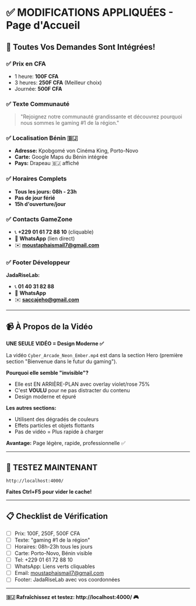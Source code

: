# ✅ MODIFICATIONS APPLIQUÉES - Page d'Accueil

## 🎯 Toutes Vos Demandes Sont Intégrées!

### **✅ Prix en CFA**
- 1 heure: **100F CFA**
- 3 heures: **250F CFA** (Meilleur choix)
- Journée: **500F CFA**

### **✅ Texte Communauté**
> "Rejoignez notre communauté grandissante et découvrez pourquoi nous sommes le gaming #1 de la région."

### **✅ Localisation Bénin 🇧🇯**
- **Adresse:** Kpobgomé von Cinéma King, Porto-Novo
- **Carte:** Google Maps du Bénin intégrée
- **Pays:** Drapeau 🇧🇯 affiché

### **✅ Horaires Complets**
- **Tous les jours: 08h - 23h**
- **Pas de jour férié**
- **15h d'ouverture/jour**

### **✅ Contacts GameZone**
- 📞 **+229 01 61 72 88 10** (cliquable)
- 💬 **WhatsApp** (lien direct)
- ✉️ **moustaphaismail7@gmail.com**

### **✅ Footer Développeur**
**JadaRiseLab:**
- 📞 **01 40 31 82 88**
- 💬 **WhatsApp**
- ✉️ **saccajeho@gmail.com**

---

## 📹 À Propos de la Vidéo

**UNE SEULE VIDÉO = Design Moderne ✅**

La vidéo `Cyber_Arcade_Neon_Ember.mp4` est dans la section Hero (première section "Bienvenue dans le futur du gaming").

**Pourquoi elle semble "invisible"?**
- Elle est EN ARRIÈRE-PLAN avec overlay violet/rose 75%
- C'est **VOULU** pour ne pas distracter du contenu
- Design moderne et épuré

**Les autres sections:**
- Utilisent des dégradés de couleurs
- Effets particles et objets flottants
- Pas de vidéo = Plus rapide à charger

**Avantage:** Page légère, rapide, professionnelle ✅

---

## 🚀 TESTEZ MAINTENANT

```
http://localhost:4000/
```

**Faites Ctrl+F5 pour vider le cache!**

---

## 📋 Checklist de Vérification

- [ ] Prix: 100F, 250F, 500F CFA
- [ ] Texte: "gaming #1 de la région"
- [ ] Horaires: 08h-23h tous les jours
- [ ] Carte: Porto-Novo, Bénin visible
- [ ] Tel: +229 01 61 72 88 10
- [ ] WhatsApp: Liens verts cliquables
- [ ] Email: moustaphaismail7@gmail.com
- [ ] Footer: JadaRiseLab avec vos coordonnées

---

**🇧🇯 Rafraîchissez et testez: http://localhost:4000/ 🎮**
